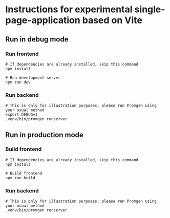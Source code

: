 # Instructions for experimental single-page-application based on Vite

## Run in debug mode

### Run frontend

```
# If dependencies are already installed, skip this command
npm install

# Run development server
npm run dev
```

### Run backend

```
# This is only for illustration purposes; please run Promgen using your usual method
export DEBUG=1
.venv/bin/promgen runserver
```

## Run in production mode

### Build frontend

```
# If dependencies are already installed, skip this command
npm install

# Build frontend
npm run build
```

### Run backend

```
# This is only for illustration purposes; please run Promgen using your usual method
.venv/bin/promgen runserver
```
